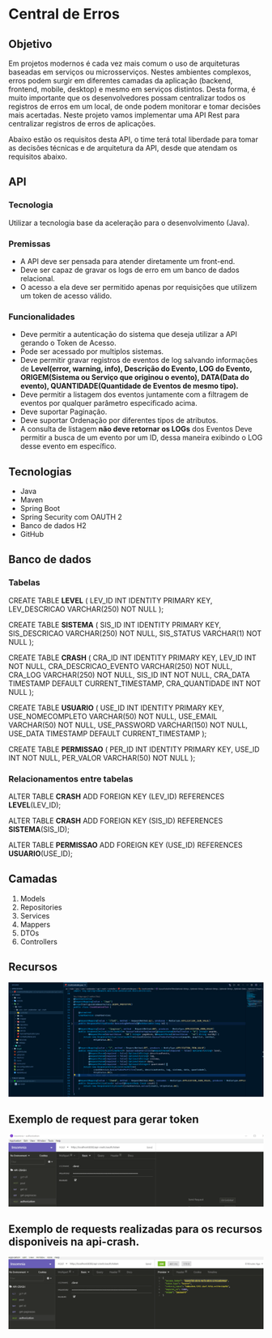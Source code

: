 # Central de Erros

## Objetivo

Em projetos modernos é cada vez mais comum o uso de arquiteturas baseadas em serviços ou microsserviços. Nestes ambientes complexos, erros podem surgir em diferentes camadas da aplicação (backend, frontend, mobile, desktop) e mesmo em serviços distintos. Desta forma, é muito importante que os desenvolvedores possam centralizar todos os registros de erros em um local, de onde podem monitorar e tomar decisões mais acertadas. Neste projeto vamos implementar uma API Rest para centralizar registros de erros de aplicações.

Abaixo estão os requisitos desta API, o time terá total liberdade para tomar as decisões técnicas e de arquitetura da API, desde que atendam os requisitos abaixo.

## API
### Tecnologia
Utilizar a tecnologia base da aceleração para o desenvolvimento (Java).

### Premissas
* A API deve ser pensada para atender diretamente um front-end.
* Deve ser capaz de gravar os logs de erro em um banco de dados relacional.
* O acesso a ela deve ser permitido apenas por requisições que utilizem um token de acesso válido.

### Funcionalidades

* Deve permitir a autenticação do sistema que deseja utilizar a API gerando o Token de Acesso.
* Pode ser acessado por multiplos sistemas.
* Deve permitir gravar registros de eventos de log salvando informações de **Level(error, warning, info), Descrição do Evento, LOG do Evento, ORIGEM(Sistema ou Serviço que originou o evento), DATA(Data do evento), QUANTIDADE(Quantidade de Eventos de mesmo tipo).**
* Deve permitir a listagem dos eventos juntamente com a filtragem de 
eventos por qualquer parâmetro especificado acima.
* Deve suportar Paginação.
* Deve suportar Ordenação por diferentes tipos de atributos.
* A consulta de listagem **não deve retornar os LOGs** dos Eventos
Deve permitir a busca de um evento por um ID, dessa maneira exibindo o LOG desse evento em específico.


## Tecnologias

* Java
* Maven
* Spring Boot
* Spring Security com OAUTH 2
* Banco de dados H2
* GitHub

## Banco de dados

###  Tabelas
CREATE TABLE **LEVEL**
(
  LEV_ID INT IDENTITY PRIMARY KEY,
  LEV_DESCRICAO VARCHAR(250) NOT NULL
);

CREATE TABLE **SISTEMA**
(
  SIS_ID INT IDENTITY PRIMARY KEY,
  SIS_DESCRICAO VARCHAR(250) NOT NULL,
  SIS_STATUS VARCHAR(1) NOT NULL
);

CREATE TABLE **CRASH**
(
  CRA_ID INT IDENTITY PRIMARY KEY,
  LEV_ID INT NOT NULL,
  CRA_DESCRICAO_EVENTO VARCHAR(250) NOT NULL,
  CRA_LOG VARCHAR(250) NOT NULL,
  SIS_ID INT NOT NULL,
  CRA_DATA TIMESTAMP DEFAULT CURRENT_TIMESTAMP,
  CRA_QUANTIDADE INT NOT NULL
);

CREATE TABLE **USUARIO**
(
  USE_ID INT IDENTITY PRIMARY KEY,
  USE_NOMECOMPLETO VARCHAR(50) NOT NULL,
  USE_EMAIL VARCHAR(50) NOT NULL,
  USE_PASSWORD VARCHAR(150) NOT NULL,
  USE_DATA TIMESTAMP DEFAULT CURRENT_TIMESTAMP
);

CREATE TABLE **PERMISSAO**
(
  PER_ID INT IDENTITY PRIMARY KEY,
  USE_ID INT NOT NULL,
  PER_VALOR VARCHAR(50) NOT NULL
);

### Relacionamentos entre tabelas

ALTER TABLE **CRASH**
    ADD FOREIGN KEY (LEV_ID) 
    REFERENCES **LEVEL**(LEV_ID);

ALTER TABLE **CRASH**
    ADD FOREIGN KEY (SIS_ID) 
    REFERENCES **SISTEMA**(SIS_ID);


ALTER TABLE **PERMISSAO**
    ADD FOREIGN KEY (USE_ID) 
    REFERENCES **USUARIO**(USE_ID);


## Camadas
1. Models
2. Repositories
3. Services
4. Mappers
5. DTOs
6. Controllers

## Recursos

![alt text](https://github.com/Ivairpuerari/api-crash/blob/master/classController.PNG)

## Exemplo de request para gerar token

![alt text](https://github.com/Ivairpuerari/api-crash/blob/master/example_authorization.gif)

## Exemplo de requests realizadas para os recursos disponiveis na api-crash.

![alt text](https://github.com/Ivairpuerari/api-crash/blob/master/example_requests.gif)

